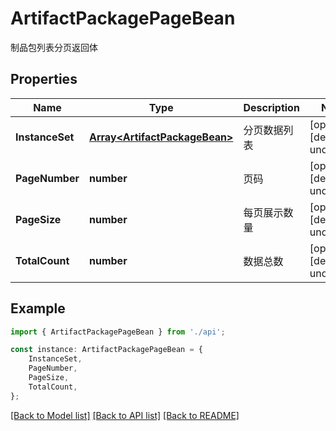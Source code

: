 # ArtifactPackagePageBean

制品包列表分页返回体

## Properties

Name | Type | Description | Notes
------------ | ------------- | ------------- | -------------
**InstanceSet** | [**Array&lt;ArtifactPackageBean&gt;**](ArtifactPackageBean.md) | 分页数据列表 | [optional] [default to undefined]
**PageNumber** | **number** | 页码 | [optional] [default to undefined]
**PageSize** | **number** | 每页展示数量 | [optional] [default to undefined]
**TotalCount** | **number** | 数据总数 | [optional] [default to undefined]

## Example

```typescript
import { ArtifactPackagePageBean } from './api';

const instance: ArtifactPackagePageBean = {
    InstanceSet,
    PageNumber,
    PageSize,
    TotalCount,
};
```

[[Back to Model list]](../README.md#documentation-for-models) [[Back to API list]](../README.md#documentation-for-api-endpoints) [[Back to README]](../README.md)

